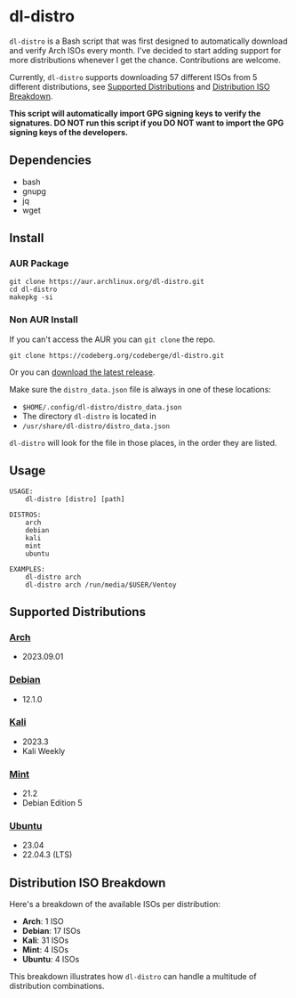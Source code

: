 # dl-distro

`dl-distro` is a Bash script that was first designed to automatically download and verify Arch ISOs every month. I've decided to start adding support for more distributions whenever I get the chance. Contributions are welcome.

Currently, `dl-distro` supports downloading 57 different ISOs from 5 different distributions, see [Supported Distributions](#supported-distributions) and [Distribution ISO Breakdown](#distribution-iso-breakdown).

**This script will automatically import GPG signing keys to verify the signatures. DO NOT run this script if you DO NOT  want to import the GPG signing keys of the developers.**

## Dependencies

- bash
- gnupg
- jq
- wget

## Install

### AUR Package

```
git clone https://aur.archlinux.org/dl-distro.git
cd dl-distro
makepkg -si
```

### Non AUR Install

If you can't access the AUR you can `git clone` the repo.

```
git clone https://codeberg.org/codeberge/dl-distro.git
```

Or you can [download the latest release](https://codeberg.org/codeberge/dl-distro/releases/latest).

Make sure the `distro_data.json` file is always in one of these locations:

- `$HOME/.config/dl-distro/distro_data.json`
- The directory `dl-distro` is located in
- `/usr/share/dl-distro/distro_data.json`

`dl-distro` will look for the file in those places, in the order they are listed.

## Usage

```
USAGE:
    dl-distro [distro] [path]

DISTROS:
    arch
    debian
    kali
    mint
    ubuntu

EXAMPLES:
    dl-distro arch
    dl-distro arch /run/media/$USER/Ventoy
```

## Supported Distributions

### [Arch](https://archlinux.org)
- 2023.09.01

### [Debian](https://debian.org)
- 12.1.0

### [Kali](https://kali.org)
- 2023.3
- Kali Weekly

### [Mint](https://linuxmint.com)
- 21.2
- Debian Edition 5

### [Ubuntu](https://ubuntu.com)
- 23.04
- 22.04.3 (LTS)

## Distribution ISO Breakdown

Here's a breakdown of the available ISOs per distribution:

- **Arch**: 1 ISO
- **Debian**: 17 ISOs
- **Kali**: 31 ISOs
- **Mint**: 4 ISOs
- **Ubuntu**: 4 ISOs

This breakdown illustrates how `dl-distro` can handle a multitude of distribution combinations.
